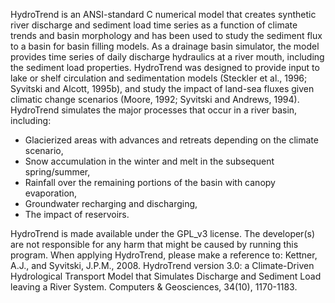 HydroTrend is an ANSI-standard C numerical model that creates synthetic river discharge and sediment load time series as a function of climate trends and basin morphology and has been used to study the sediment flux to a basin for basin filling models. As a drainage basin simulator, the model provides time series of daily discharge hydraulics at a river mouth, including the sediment load properties. HydroTrend was designed to provide input to lake or shelf circulation and sedimentation models (Steckler et al., 1996; Syvitski and Alcott, 1995b), and study the impact of land-sea fluxes given climatic change scenarios (Moore, 1992; Syvitski and Andrews, 1994). HydroTrend simulates the major processes that occur in a river basin, including:
* Glacierized areas with advances and retreats depending on the climate scenario,
* Snow accumulation in the winter and melt in the subsequent spring/summer,
* Rainfall over the remaining portions of the basin with canopy evaporation,
* Groundwater recharging and discharging,
* The impact of reservoirs.

HydroTrend is made available under the GPL_v3 license. The developer(s) are not responsible for any harm that might be caused by running this program. When applying HydroTrend, please make a reference to: Kettner, A.J., and Syvitski, J.P.M., 2008. HydroTrend version 3.0: a Climate-Driven Hydrological Transport Model that Simulates Discharge and Sediment Load leaving a River System. Computers & Geosciences, 34(10), 1170-1183.

